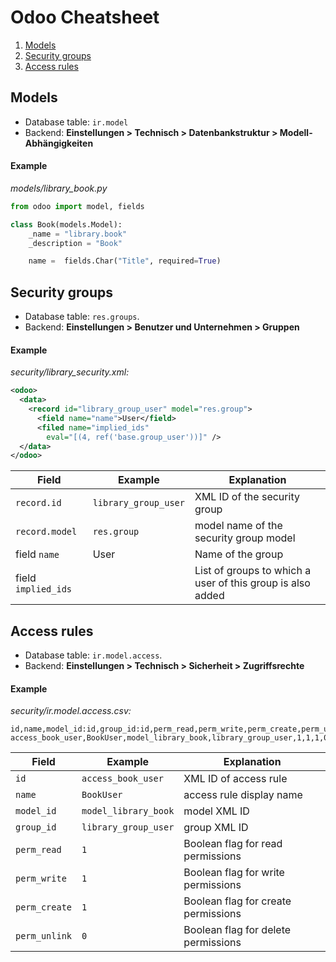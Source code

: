 # Odoo Cheatsheet
1. [Models](#models)
1. [Security groups](#security-groups)
1. [Access rules](#access-rules)

## Models
- Database table: `ir.model`
- Backend: **Einstellungen > Technisch > Datenbankstruktur > Modell-Abhängigkeiten**

#### Example
*models/library_book.py*
```python
from odoo import model, fields

class Book(models.Model):
    _name = "library.book"
    _description = "Book"

    name =  fields.Char("Title", required=True)
```

## Security groups
- Database table: `res.groups`.
- Backend: **Einstellungen > Benutzer und Unternehmen > Gruppen**

#### Example
*security/library_security.xml:*
```xml
<odoo>
  <data>
    <record id="library_group_user" model="res.group">
      <field name="name">User</field>
      <filed name="implied_ids"
        eval="[(4, ref('base.group_user'))]" />
  </data>
</odoo>
```

| Field | Example | Explanation |
| --- | --- | --- |
| `record.id` | `library_group_user` | XML ID of the security group |
| `record.model` | `res.group` | model name of the security group model |
| field `name` | User | Name of the group |
| field `implied_ids` |  | List of groups to which a user of this group is also added |

## Access rules
- Database table: `ir.model.access`.
- Backend: **Einstellungen > Technisch > Sicherheit > Zugriffsrechte**

#### Example
*security/ir.model.access.csv:*
```csv
id,name,model_id:id,group_id:id,perm_read,perm_write,perm_create,perm_unlink
access_book_user,BookUser,model_library_book,library_group_user,1,1,1,0
```

| Field | Example | Explanation |
| --- | --- | --- |
| `id` | `access_book_user` | XML ID of access rule |
| `name` | `BookUser` | access rule display name |
| `model_id` | `model_library_book` | model XML ID |
| `group_id` | `library_group_user` | group XML ID |
| `perm_read` | `1` | Boolean flag for read permissions |
| `perm_write` | `1` | Boolean flag for write permissions |
| `perm_create` | `1` | Boolean flag for create permissions |
| `perm_unlink` | `0` | Boolean flag for delete permissions |
